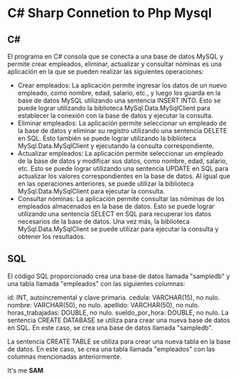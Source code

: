 # C# Sharp Connetion to Php Mysql

## C#
El programa en C# consola que se conecta a una base de datos MySQL y permite crear empleados, eliminar, actualizar y consultar nóminas es una aplicación en la que se pueden realizar las siguientes operaciones:

- Crear empleados: La aplicación permite ingresar los datos de un nuevo empleado, como nombre, edad, salario, etc., y luego los guarda en la base de datos MySQL utilizando una sentencia INSERT INTO. Esto se puede lograr utilizando la biblioteca MySql.Data.MySqlClient para establecer la conexión con la base de datos y ejecutar la consulta.
- Eliminar empleados: La aplicación permite seleccionar un empleado de la base de datos y eliminar su registro utilizando una sentencia DELETE en SQL. Esto también se puede lograr utilizando la biblioteca MySql.Data.MySqlClient y ejecutando la consulta correspondiente.
- Actualizar empleados: La aplicación permite seleccionar un empleado de la base de datos y modificar sus datos, como nombre, edad, salario, etc. Esto se puede lograr utilizando una sentencia UPDATE en SQL para actualizar los valores correspondientes en la base de datos. Al igual que en las operaciones anteriores, se puede utilizar la biblioteca MySql.Data.MySqlClient para ejecutar la consulta.
- Consultar nóminas: La aplicación permite consultar las nóminas de los empleados almacenados en la base de datos. Esto se puede lograr utilizando una sentencia SELECT en SQL para recuperar los datos necesarios de la base de datos. Una vez más, la biblioteca MySql.Data.MySqlClient se puede utilizar para ejecutar la consulta y obtener los resultados.


## SQL
El código SQL proporcionado crea una base de datos llamada "sampledb" y una tabla llamada "empleados" con las siguientes columnas:

id: INT, autoincremental y clave primaria.
cedula: VARCHAR(15), no nulo.
nombre: VARCHAR(50), no nulo.
apellido: VARCHAR(50), no nulo.
horas_trabajadas: DOUBLE, no nulo.
sueldo_por_hora: DOUBLE, no nulo.
La sentencia CREATE DATABASE se utiliza para crear una nueva base de datos en SQL. En este caso, se crea una base de datos llamada "sampledb".

La sentencia CREATE TABLE se utiliza para crear una nueva tabla en la base de datos. En este caso, se crea una tabla llamada "empleados" con las columnas mencionadas anteriormente.
<p aling="center">It's me <b>SAM</b></p>
